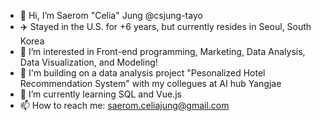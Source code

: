 - 👋 Hi, I’m Saerom "Celia" Jung @csjung-tayo
- ✈️ Stayed in the U.S. for +6 years, but currently resides in Seoul, South Korea
- 👀 I’m interested in Front-end programming, Marketing, Data Analysis, Data Visualization, and Modeling!
- 💫 I'm building on a data analysis project "Pesonalized Hotel Recommendation System" with my collegues at AI hub Yangjae
- 🌱 I’m currently learning SQL and Vue.js 
- 📫 How to reach me: saerom.celiajung@gmail.com

<!---
csjung-tayo/csjung-tayo is a ✨ special ✨ repository because its `README.md` (this file) appears on your GitHub profile.
You can click the Preview link to take a look at your changes.
--->
